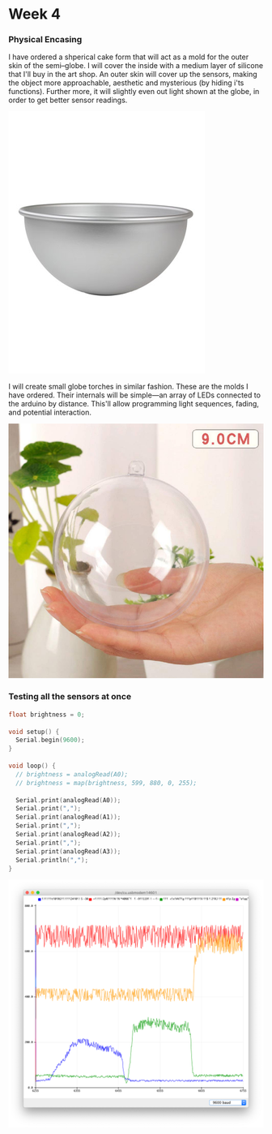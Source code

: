 # Week 4

### Physical Encasing

I have ordered a shperical cake form that will act as a mold for the outer skin of the semi–globe. I will cover the inside with a medium layer of silicone that I'll buy in the art shop. An outer skin will cover up the sensors, making the object more approachable, aesthetic and mysterious (by hiding i'ts functions). Further more, it will slightly even out light shown at the globe, in order to get better sensor readings.

![Image](image-2.jpg)

I will create small globe torches in similar fashion. These are the molds I have ordered. Their internals will be simple—an array of LEDs connected to the arduino by distance. This'll allow programming light sequences, fading, and potential interaction.

![Image](image-1.jpg)

### Testing all the sensors at once

```c++
float brightness = 0;

void setup() {
  Serial.begin(9600);
}

void loop() {
  // brightness = analogRead(A0);
  // brightness = map(brightness, 599, 880, 0, 255);

  Serial.print(analogRead(A0));
  Serial.print(",");
  Serial.print(analogRead(A1));
  Serial.print(",");
  Serial.print(analogRead(A2));
  Serial.print(",");
  Serial.print(analogRead(A3));
  Serial.println(",");
}
```

![Image](screenshot-1.png)
